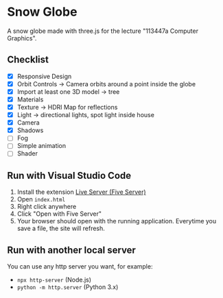 # Snow Globe

A snow globe made with three.js for the lecture "113447a Computer Graphics".

## Checklist

- [x] Responsive Design
- [x] Orbit Controls -> Camera orbits around a point inside the globe
- [x] Import at least one 3D model -> tree
- [x] Materials
- [x] Texture -> HDRI Map for reflections
- [x] Light -> directional lights, spot light inside house
- [x] Camera
- [x] Shadows
- [ ] Fog
- [ ] Simple animation
- [ ] Shader

## Run with Visual Studio Code

1. Install the extension [Live Server (Five Server)](https://open-vsx.org/vscode/item?itemName=yandeu.five-server)
2. Open `index.html`
3. Right click anywhere
4. Click "Open with Five Server"
5. Your browser should open with the running application. Everytime you save a file, the site will refresh.

## Run with another local server

You can use any http server you want, for example:

- `npx http-server` (Node.js)
- `python -m http.server` (Python 3.x)

